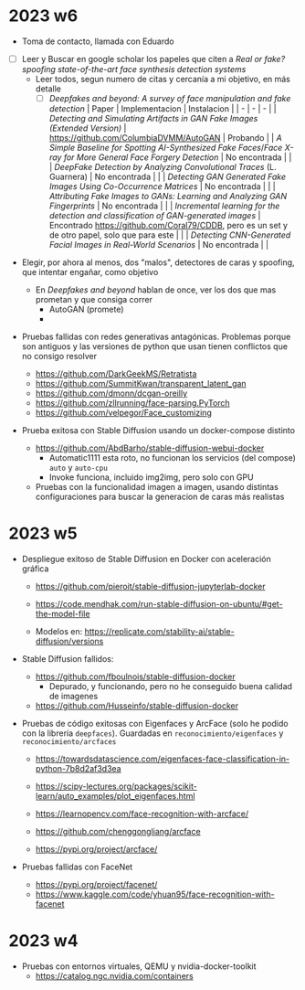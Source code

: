 # 2023 w6
- Toma de contacto, llamada con Eduardo

- [ ] Leer y Buscar en google scholar los papeles que citen a *Real or fake? spoofing state-of-the-art face synthesis detection systems*
  - Leer todos, segun numero de citas y cercanía a mi objetivo, en más detalle
    - [ ] *Deepfakes and beyond: A survey of face manipulation and fake detection*
      | Paper | Implementacion | Instalacion |
      | - | - | - |
      | *Detecting and Simulating Artifacts in GAN Fake Images (Extended Version)* | https://github.com/ColumbiaDVMM/AutoGAN | Probando |
      | *A Simple Baseline for Spotting AI-Synthesized Fake Faces*/*Face X-ray for More General Face Forgery Detection* | No encontrada | |
      | *DeepFake Detection by Analyzing Convolutional Traces* (L. Guarnera) | No encontrada | |
      | *Detecting GAN Generated Fake Images Using Co-Occurrence Matrices* | No encontrada | |
      | *Attributing Fake Images to GANs: Learning and Analyzing GAN Fingerprints* | No encontrada | |
      | *Incremental learning for the detection and classification of GAN-generated images* | Encontrado https://github.com/Coral79/CDDB, pero es un set y de otro papel, solo que para este | |
      | *Detecting CNN-Generated Facial Images in Real-World Scenarios* | No encontrada | |

- Elegir, por ahora al menos, dos "malos", detectores de caras y spoofing, que intentar engañar, como objetivo
  - En *Deepfakes and beyond* hablan de once, ver los dos que mas prometan y que consiga correr
    - AutoGAN (promete)
    - 

- Pruebas fallidas con redes generativas antagónicas. Problemas porque son antiguos y las versiones de python que usan tienen conflictos que no consigo resolver
  - https://github.com/DarkGeekMS/Retratista
  - https://github.com/SummitKwan/transparent_latent_gan
  - https://github.com/dmonn/dcgan-oreilly
  - https://github.com/zllrunning/face-parsing.PyTorch
  - https://github.com/velpegor/Face_customizing

- Prueba exitosa con Stable Diffusion usando un docker-compose distinto
  - https://github.com/AbdBarho/stable-diffusion-webui-docker
    - Automatic1111 esta roto, no funcionan los servicios (del compose) `auto` y `auto-cpu`
    - Invoke funciona, incluido img2img, pero solo con GPU
  - Pruebas con la funcionalidad imagen a imagen, usando distintas configuraciones para buscar la generacion de caras más realistas


# 2023 w5
- Despliegue exitoso de Stable Diffusion en Docker con aceleración gráfica
  - https://github.com/pieroit/stable-diffusion-jupyterlab-docker
  - https://code.mendhak.com/run-stable-diffusion-on-ubuntu/#get-the-model-file

  - Modelos en: https://replicate.com/stability-ai/stable-diffusion/versions

- Stable Diffusion fallidos:
  - https://github.com/fboulnois/stable-diffusion-docker
    - Depurado, y funcionando, pero no he conseguido buena calidad de imagenes
  - https://github.com/Husseinfo/stable-diffusion-docker

- Pruebas de código exitosas con Eigenfaces y ArcFace (solo he podido con la librería `deepfaces`). Guardadas en `reconocimiento/eigenfaces` y `reconocimiento/arcfaces`
  - https://towardsdatascience.com/eigenfaces-face-classification-in-python-7b8d2af3d3ea
  - https://scipy-lectures.org/packages/scikit-learn/auto_examples/plot_eigenfaces.html

  - https://learnopencv.com/face-recognition-with-arcface/
  - https://github.com/chenggongliang/arcface
  - https://pypi.org/project/arcface/

- Pruebas fallidas con FaceNet
  - https://pypi.org/project/facenet/
  - https://www.kaggle.com/code/yhuan95/face-recognition-with-facenet

# 2023 w4 
- Pruebas con entornos virtuales, QEMU y nvidia-docker-toolkit
  - https://catalog.ngc.nvidia.com/containers

